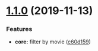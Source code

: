 # [1.1.0](https://github.com/codeandcats/arnie-quote/compare/arnie-quote_v1.0.0...arnie-quote_v1.1.0) (2019-11-13)


### Features

* **core:** filter by movie ([c60d159](https://github.com/codeandcats/arnie-quote/commit/c60d159eb811aed0f32ef003d12cce4af0a3efe6))

